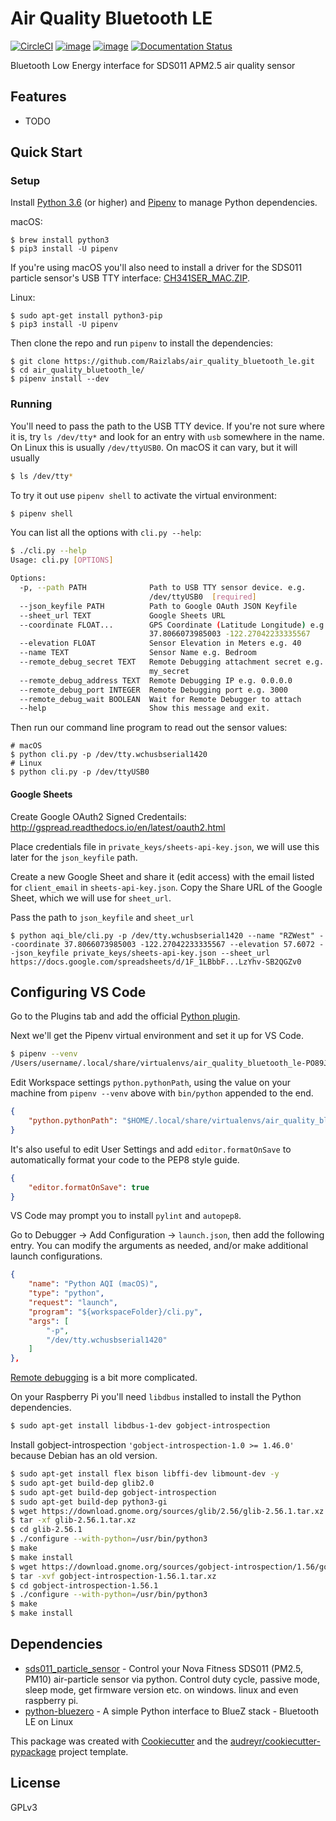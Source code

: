 Air Quality Bluetooth LE
========================

[![CircleCI](https://img.shields.io/circleci/project/github/Raizlabs/air_quality_bluetooth_le/master.svg)](https://circleci.com/gh/Raizlabs/air_quality_bluetooth_le)
[![image](https://img.shields.io/pypi/v/aqi_ble.svg)](https://pypi.python.org/pypi/aqi_ble)
[![image](https://img.shields.io/travis/Raizlabs/aqi_ble.svg)](https://travis-ci.org/Raizlabs/aqi_ble)
[![Documentation Status](https://readthedocs.org/projects/aqi-ble/badge/?version=latest)](https://aqi-ble.readthedocs.io/en/latest/?badge=latest)


Bluetooth Low Energy interface for SDS011 APM2.5 air quality sensor

## Features

-   TODO

## Quick Start

### Setup

Install [Python 3.6](https://www.python.org/) (or higher) and [Pipenv](https://github.com/pypa/pipenv) to manage Python dependencies.

macOS:

```
$ brew install python3
$ pip3 install -U pipenv
```

If you're using macOS you'll also need to install a driver for the SDS011 particle sensor's USB TTY interface: [CH341SER_MAC.ZIP](https://github.com/chrisballinger/sds011-rs/raw/master/CH341SER_MAC.ZIP).

Linux:

```
$ sudo apt-get install python3-pip
$ pip3 install -U pipenv
```

Then clone the repo and run `pipenv` to install the dependencies:

```
$ git clone https://github.com/Raizlabs/air_quality_bluetooth_le.git
$ cd air_quality_bluetooth_le/
$ pipenv install --dev
```

### Running

You'll need to pass the path to the USB TTY device. If you're not sure where it is, try `ls /dev/tty*` and look for an entry with `usb` somewhere in the name. On Linux this is usually `/dev/ttyUSB0`. On macOS it can vary, but it will usually

```bash
$ ls /dev/tty*
```

To try it out use `pipenv shell` to activate the virtual environment:

```bash
$ pipenv shell
```

You can list all the options with `cli.py --help`:

```bash
$ ./cli.py --help
Usage: cli.py [OPTIONS]

Options:
  -p, --path PATH              Path to USB TTY sensor device. e.g.
                               /dev/ttyUSB0  [required]
  --json_keyfile PATH          Path to Google OAuth JSON Keyfile
  --sheet_url TEXT             Google Sheets URL
  --coordinate FLOAT...        GPS Coordinate (Latitude Longitude) e.g.
                               37.8066073985003 -122.27042233335567
  --elevation FLOAT            Sensor Elevation in Meters e.g. 40
  --name TEXT                  Sensor Name e.g. Bedroom
  --remote_debug_secret TEXT   Remote Debugging attachment secret e.g.
                               my_secret
  --remote_debug_address TEXT  Remote Debugging IP e.g. 0.0.0.0
  --remote_debug_port INTEGER  Remote Debugging port e.g. 3000
  --remote_debug_wait BOOLEAN  Wait for Remote Debugger to attach
  --help                       Show this message and exit.
```

Then run our command line program to read out the sensor values:

```
# macOS
$ python cli.py -p /dev/tty.wchusbserial1420
# Linux
$ python cli.py -p /dev/ttyUSB0
```

#### Google Sheets

Create Google OAuth2 Signed Credentails: http://gspread.readthedocs.io/en/latest/oauth2.html

Place credentials file in `private_keys/sheets-api-key.json`, we will use this later for the `json_keyfile` path.

Create a new Google Sheet and share it (edit access) with the email listed for `client_email` in `sheets-api-key.json`. Copy the Share URL of the Google Sheet, which we will use for `sheet_url`.

Pass the path to `json_keyfile` and `sheet_url`

```
$ python aqi_ble/cli.py -p /dev/tty.wchusbserial1420 --name "RZWest" --coordinate 37.8066073985003 -122.27042233335567 --elevation 57.6072 --json_keyfile private_keys/sheets-api-key.json --sheet_url https://docs.google.com/spreadsheets/d/1F_1LBbbF...LzYhv-SB2QGZv0
```

## Configuring VS Code

Go to the Plugins tab and add the official [Python plugin](https://marketplace.visualstudio.com/items?itemName=ms-python.python).

Next we'll get the Pipenv virtual environment and set it up for VS Code.

```bash
$ pipenv --venv
/Users/username/.local/share/virtualenvs/air_quality_bluetooth_le-PO89Jxuj
```

Edit Workspace settings `python.pythonPath`, using the value on your machine from `pipenv --venv` above with `bin/python` appended to the end.

```json
{
    "python.pythonPath": "$HOME/.local/share/virtualenvs/air_quality_bluetooth_le-PO89Jxuj/bin/python"
}
```

It's also useful to edit User Settings and add `editor.formatOnSave` to automatically format your code to the PEP8 style guide.

```json
{
    "editor.formatOnSave": true
}
```

VS Code may prompt you to install `pylint` and `autopep8`.

Go to Debugger -> Add Configuration -> `launch.json`, then add the following entry. You can modify the arguments as needed, and/or make additional launch configurations.

```json
{
    "name": "Python AQI (macOS)",
    "type": "python",
    "request": "launch",
    "program": "${workspaceFolder}/cli.py",
    "args": [
        "-p",
        "/dev/tty.wchusbserial1420"
    ]
},
```

[Remote debugging](https://benoitpatra.com/2017/11/27/remote-debugging-python-with-vscode/) is a bit more complicated. 

On your Raspberry Pi you'll need `libdbus` installed to install the Python dependencies.

```bash
$ sudo apt-get install libdbus-1-dev gobject-introspection
```

Install gobject-introspection `'gobject-introspection-1.0 >= 1.46.0'` because Debian has an old version.

```bash
$ sudo apt-get install flex bison libffi-dev libmount-dev -y
$ sudo apt-get build-dep glib2.0
$ sudo apt-get build-dep gobject-introspection
$ sudo apt-get build-dep python3-gi
$ wget https://download.gnome.org/sources/glib/2.56/glib-2.56.1.tar.xz
$ tar -xf glib-2.56.1.tar.xz
$ cd glib-2.56.1
$ ./configure --with-python=/usr/bin/python3
$ make
$ make install
$ wget https://download.gnome.org/sources/gobject-introspection/1.56/gobject-introspection-1.56.1.tar.xz
$ tar -xvf gobject-introspection-1.56.1.tar.xz
$ cd gobject-introspection-1.56.1
$ ./configure --with-python=/usr/bin/python3
$ make
$ make install
```


## Dependencies

* [sds011_particle_sensor](https://gitlab.com/frankrich/sds011_particle_sensor) - Control your Nova Fitness SDS011 (PM2.5, PM10) air-particle sensor via python. Control duty cycle, passive mode, sleep mode, get firmware version etc. on windows. linux and even raspberry pi.
* [python-bluezero](https://github.com/ukBaz/python-bluezero) - A simple Python interface to BlueZ stack - Bluetooth LE on Linux

This package was created with
[Cookiecutter](https://github.com/audreyr/cookiecutter) and the
[audreyr/cookiecutter-pypackage](https://github.com/audreyr/cookiecutter-pypackage)
project template.

## License

GPLv3